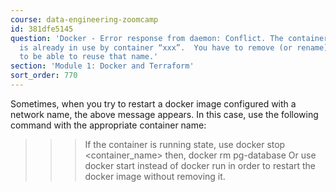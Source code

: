 ```yaml
---
course: data-engineering-zoomcamp
id: 381dfe5145
question: 'Docker - Error response from daemon: Conflict. The container name "pg-database"
  is already in use by container “xxx”.  You have to remove (or rename) that container
  to be able to reuse that name.'
section: 'Module 1: Docker and Terraform'
sort_order: 770
---
```


Sometimes, when you try to restart a docker image configured with a network name, the above message appears. In this case, use the following command with the appropriate container name:
>>> If the container is running state, use docker stop <container_name>
>>> then, docker rm pg-database
Or use docker start instead of docker run in order to restart the docker image without removing it.

